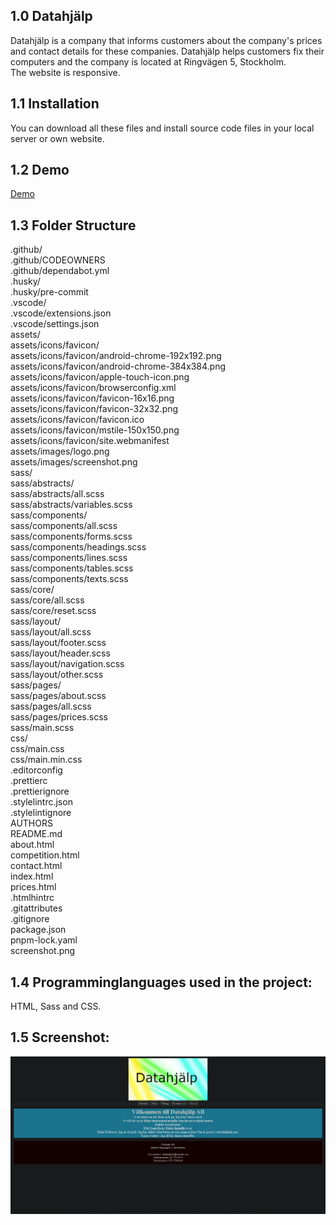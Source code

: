 ## 1.0 Datahjälp

Datahjälp is a company that informs customers about the company's prices and contact details for these companies. Datahjälp helps customers fix their computers and the company is located at Ringvägen 5, Stockholm. <br />The website is responsive.

## 1.1 Installation

You can download all these files and install source code files in your local server or own website.

## 1.2 Demo
<a href='https://fadihanna123.github.io/DatahjalpProjekt/'>Demo</a>

## 1.3 Folder Structure
.github/ <br />
.github/CODEOWNERS <br />
.github/dependabot.yml <br />
.husky/ <br />
.husky/pre-commit <br />
.vscode/ <br />
.vscode/extensions.json <br />
.vscode/settings.json <br />
assets/<br />
assets/icons/favicon/ <br />
assets/icons/favicon/android-chrome-192x192.png <br />
assets/icons/favicon/android-chrome-384x384.png <br />
assets/icons/favicon/apple-touch-icon.png <br />
assets/icons/favicon/browserconfig.xml <br />
assets/icons/favicon/favicon-16x16.png <br />
assets/icons/favicon/favicon-32x32.png <br />
assets/icons/favicon/favicon.ico <br />
assets/icons/favicon/mstile-150x150.png <br />
assets/icons/favicon/site.webmanifest <br />
assets/images/logo.png <br />
assets/images/screenshot.png <br />
sass/ <br />
sass/abstracts/ <br />
sass/abstracts/all.scss <br />
sass/abstracts/variables.scss <br />
sass/components/ <br />
sass/components/all.scss <br />
sass/components/forms.scss <br />
sass/components/headings.scss <br />
sass/components/lines.scss <br />
sass/components/tables.scss <br />
sass/components/texts.scss <br />
sass/core/ <br />
sass/core/all.scss <br />
sass/core/reset.scss <br />
sass/layout/ <br />
sass/layout/all.scss <br />
sass/layout/footer.scss <br />
sass/layout/header.scss <br />
sass/layout/navigation.scss <br />
sass/layout/other.scss <br />
sass/pages/ <br />
sass/pages/about.scss <br />
sass/pages/all.scss <br />
sass/pages/prices.scss <br />
sass/main.scss <br />
css/ <br />
css/main.css <br />
css/main.min.css <br />
.editorconfig <br />
.prettierc <br />
.prettierignore <br />
.stylelintrc.json <br />
.stylelintignore <br />
AUTHORS <br />
README.md <br />
about.html <br />
competition.html <br />
contact.html <br />
index.html <br />
prices.html <br />
.htmlhintrc <br />
.gitattributes <br />
.gitignore <br />
package.json <br />
pnpm-lock.yaml <br />
screenshot.png <br />

## 1.4 Programminglanguages used in the project:

HTML, Sass and CSS.

## 1.5 Screenshot:

![alt text](https://github.com/fadihanna123/DatahjalpProjekt/blob/master/screenshot.png 'Screenshot av hemsidan')
